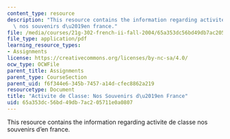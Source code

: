 ```yaml
---
content_type: resource
description: "This resource contains the information regarding activite de classe\
  \ nos souvenirs d\u2019en france."
file: /media/courses/21g-302-french-ii-fall-2004/65a353dc56bd49db7ac205711e0a0807_MIT21G_302_F04_France_E.pdf
file_type: application/pdf
learning_resource_types:
- Assignments
license: https://creativecommons.org/licenses/by-nc-sa/4.0/
ocw_type: OCWFile
parent_title: Assignments
parent_type: CourseSection
parent_uid: f6f344e6-345b-7457-a14d-cfec8862a219
resourcetype: Document
title: "Activite de Classe: Nos Souvenirs d\u2019en France"
uid: 65a353dc-56bd-49db-7ac2-05711e0a0807
---
```

This resource contains the information regarding activite de classe nos souvenirs d’en france.